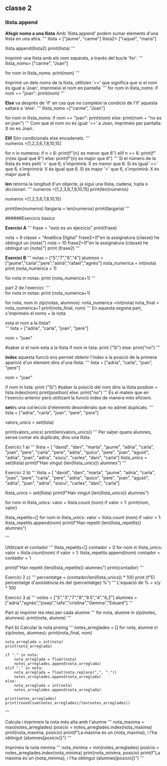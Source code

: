 ## classe 2

### llista.append
**Afegir noms a una llista** Amb 'llista.append' podem sumar elements d'una llista en una altra.
'''
llista = ["jaume", "carme"]
llista2= ["raquel", "maria"]

llista.append(llista2)
print(llista)
'''


Imprimir una llista amb els nom separats, a través del bucle 'for'.
'''
llista_noms= ["carme", "Joan"]

for nom in llista_noms:
    print(nom)
'''


Imprimir un dels noms de la llista, utilitzen '==' que significa que si el nom és igual a 'Joan', imprimeixi el nom en pantalla.
'''
for nom in llista_noms:
    if nom == "joan":
        print(nom)
'''


**Else** va després de 'if' en cas que no compleixi la condició de l'if' aquesta saltarà a 'else'. 
'''
llista_noms =["carme", "Joan"]

for nom in llista_noms:
    if nom == "joan":
        print(nom)
    else:
        print(nom + "no es en joan")
 '''
 Com que el nom no és igual '==' a Joan, imprimeix per pantalla: X no es Joan.
 
        
 **Elif** Són condicionals else encadenats.
 '''  
numeros =[1,2,3,6,7,8,10,15]

for n in numeros:
    if n < 6:
        print(f"{n} es menor que 6")
    elif n == 6:
        print(f"{n}es igual que 6")
    else:
        print(f"{n} es major que 6")
'''
Si el número de la llista és més petit '<' que 6, s'imprimirà: X es menor que 6. Si és igual '==' que 6, s'imprimirà: X és igual que 6. Si és major '>' que 6, s'imprimirà: X és major que 6.


**len** retorna la longitud d'un objecte, ja sigui una llista, cadena, tupla o diccionari.
'''
numeros =[1,2,3,6,7,8,10,15]
print(len(numeros)

numeros =[1,2,3,6,7,8,10,15]

print(len(numeros)
llargaria = len(numeros)
print(llargaria)
'''


######Exercicis bàsics

**Exercici A**
'''
frase = "esto es un ejercicio"
print(frase)

nota = 9
classe = "Analítica Digital"
frase2=(f"en la assignatura {classe} he obtingut un {nota}")
nota = 10
frase2=(f"en la assignatura {classe} he obtingut un {nota}")
print (frase2)
'''


**Exercici B**
'''
notas = ["5","7","6","4"]
alumnos = ["jaume","carla","pere","adrià","rafael","agnès"]
nota_numerica = int(nota)
print (nota_numerica + 1)

for nota in notas:
    print (nota_numerica+1)
'''
    
part 2 de l'exercici:
'''  
for nota in notas:
print (nota_numerica+1)

for nota, nom in zip(notas, alumnos):
    nota_numerica =int(nota)
    nota_final = nota_numerica+1
    print(nota_final, nom)
'''
En aquesta segona part, s'imprimeix el noms + la nota


esta el nom a la llista?    
'''
lista = ["adria", "carla", "joan", "pere"]

nom = "joan"

#saber si el nom esta a la llista
if nom in lista:
    print ("Sí")
else:
    print("no")
'''

    
**index** aquesta funció ens permet obtenir l'índex o la posició de la primera aparició d'un element dins d'una llista.
'''
lista = ["adria", "carla", "joan", "pere"]

nom = "joan"

if nom in lista:
    print ("Sí")
    #saber la posició del nom dins la llista
    position = lista.index(nom)
    print(position)
else:
    print("no")
'''
És el mateix que en l'exercici anterior però utilitzant la funció index de manera més eficient.

**set**és una col·lecció d'elements desordenats que no admet duplicats.
'''
lista = ["adria", "carla", "joan", "pere", "pere"]

valors_unics = set(lista)

print(valors_unics)
print(len(valors_unics))
'''
Per saber quans alumnes, sense contar els duplicats, dins una llista.

Exercici 1
a)
'''
llista = [ "david", "dani", "marta", "jaume", "adria", "carla", "joan", "pere", "carla", "pere", "adria", "quico", "pere", "joan", "agustí", "adria", "joan", "adria", "siscu", "carles", "dani", "carla"]
llista_unics = set(llista)
print(f"Han vingut {len(llista_unics)} alumnes")
'''

Exercici 2
b)
'''
llista = [ "david", "dani", "marta", "jaume", "adria", "carla", "joan", "pere", "carla", "pere", "adria", "quico", "pere", "joan", "agustí", "adria", "joan", "adria", "siscu", "carles", "dani", "carla"]

llista_unics = set(llista)
print(f"Han vingut {len(llista_unics)} alumnes")

for nom in llista_unics:
    valor = llista.count (nom)
    if valor > 1:
        print(nom, valor)

llista_repetits=[]
for nom in llista_unics:
    valor = llista.count (nom)
    if valor > 1:
        llista_repetits.append(nom)
    print(f"Han repetit {len(llista_repetits)} alumnes")

'''

Utilitzant el contador
'''
llista_repetits=[]
contador = 0
for nom in llista_unics:
    valor = llista.count(nom)
    if valor > 1:
        llista_repetits.append(nom)
        contador = contador + 1

print(f"Han repetit {len(llista_repetits)} alumnes")
print(contador)
'''

Exercici 2 
c)
'''
percentatge = (contador/len(llista_unics)) * 100
print (f"El percentatge d'assistència és del {percentatge} %")
'''
L'equació de % =  x/y * 100

Exercici 3
a)
'''
notes = ["5","3","7","8","9.5","4","6,2"]
alumnes = ["adria","agnès","josep","rafa","cristina","Gemma","Eduard"]
'''

Part a) imprimir les ntes per cada alumne
'''
for nota, alumne in zip(notes, alumnes):
    print(nota, alumne)
'''

Part b) Calcular la nota promig
'''
notes_arreglades = []
for nota, alumne in zip(notes, alumnes):
    print(nota_final, nom)

    nota_arreglada = int(nota)
    print(nota_arreglada)

    if "." in nota:
        nota_arreglada = float(nota)
        notes_arreglades.append(nota_arreglada)
    elif "," in nota:
        nota_arreglada = float(nota.replace(",", "."))
        notes_arreglades.append(nota_arreglada)
    else:
        nota_arreglada = int(nota)
        notes_arreglades.append(nota_arreglada)

    print(notes_arreglades)
    print(round(sum(notes_arreglades)/len(notes_arreglades))
'''
          
Calcula i imprimeix la nota més alta amb l'alumne
'''
nota_maxima = max(notes_arreglades)
posicio = notes_arreglades.index(nota_maxima)
print(nota_maxima, posicio)
print(f"La màxima és un {nota_maxima}, i l'ha obtingut {alumnes[posicio]}")
'''

Imprineix la nota mínima
'''
nota_minima = min(notes_arreglades)
posicio = notes_arreglades.index(nota_minima)
print(nota_minima, posicio)
print(f"La màxima és un {nota_minima}, i l'ha obtingut {alumnes[posicio]}")
'''

    


